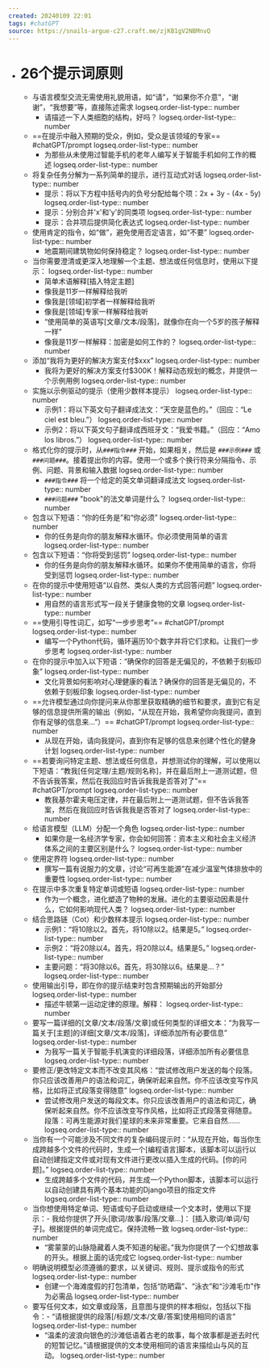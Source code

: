 ```yaml
---
created: 20240109 22:01
tags: #chatGPT 
source: https://snails-argue-c27.craft.me/zjKB1gV2NBMnvQ
---
```


- # 26个提示词原则
  - 与语言模型交流无需使用礼貌用语，如“请”，“如果你不介意”，“谢谢”，“我想要”等，直接陈述需求
    logseq.order-list-type:: number
    - 请描述一下人类细胞的结构，好吗？
      logseq.order-list-type:: number
  - ==在提示中融入预期的受众，例如，受众是该领域的专家== #chatGPT/prompt
    logseq.order-list-type:: number
    - 为那些从未使用过智能手机的老年人编写关于智能手机如何工作的概述
      logseq.order-list-type:: number
  - 将复杂任务分解为一系列简单的提示，进行互动式对话
    logseq.order-list-type:: number
    - 提示：将以下方程中括号内的负号分配给每个项：2x + 3y - (4x - 5y) 
      logseq.order-list-type:: number
    - 提示：分别合并'x'和'y'的同类项 
      logseq.order-list-type:: number
    - 提示：合并项后提供简化表达式
      logseq.order-list-type:: number
  - 使用肯定的指令，如“做”，避免使用否定语言，如“不要”
    logseq.order-list-type:: number
    - 地震期间建筑物如何保持稳定？
      logseq.order-list-type:: number
  - 当你需要澄清或更深入地理解一个主题、想法或任何信息时，使用以下提示：
    logseq.order-list-type:: number
    * 简单术语解释[插入特定主题]
    * 像我是11岁一样解释给我听
    * 像我是[领域]初学者一样解释给我听
    * 像我是[领域]专家一样解释给我听
    * “使用简单的英语写[文章/文本/段落]，就像你在向一个5岁的孩子解释一样”
    - 像我是11岁一样解释：加密是如何工作的？
      logseq.order-list-type:: number
  - 添加“我将为更好的解决方案支付$xxx”
    logseq.order-list-type:: number
    - 我将为更好的解决方案支付$300K！解释动态规划的概念，并提供一个示例用例
      logseq.order-list-type:: number
  - 实施以示例驱动的提示（使用少数样本提示）
    logseq.order-list-type:: number
    - 示例1：将以下英文句子翻译成法文：“天空是蓝色的。”（回应：“Le ciel est bleu.”） 
      logseq.order-list-type:: number
    - 示例2：将以下英文句子翻译成西班牙文：“我爱书籍。”（回应：“Amo los libros.”）
      logseq.order-list-type:: number
  - 格式化你的提示时，从`###指令###` 开始，如果相关，然后是 `###示例###` 或 `###问题###`。接着提出你的内容。使用一个或多个换行符来分隔指令、示例、问题、背景和输入数据
    logseq.order-list-type:: number
    - `###指令###` 将一个给定的英文单词翻译成法文 
      logseq.order-list-type:: number
    - `###问题###` "book"的法文单词是什么？
      logseq.order-list-type:: number
  - 包含以下短语：“你的任务是”和“你必须”
    logseq.order-list-type:: number
    - 你的任务是向你的朋友解释水循环。你必须使用简单的语言
      logseq.order-list-type:: number
  - 包含以下短语：“你将受到惩罚”
    logseq.order-list-type:: number
    - 你的任务是向你的朋友解释水循环。如果你不使用简单的语言，你将受到惩罚
      logseq.order-list-type:: number
  - 在你的提示中使用短语“以自然、类似人类的方式回答问题”
    logseq.order-list-type:: number
    - 用自然的语言形式写一段关于健康食物的文章
      logseq.order-list-type:: number
  - ==使用引导性词汇，如写“一步步思考”== #chatGPT/prompt
    logseq.order-list-type:: number
    - 编写一个Python代码，循环遍历10个数字并将它们求和。让我们一步步思考
      logseq.order-list-type:: number
  - 在你的提示中加入以下短语：“确保你的回答是无偏见的，不依赖于刻板印象”
    logseq.order-list-type:: number
    - 文化背景如何影响对心理健康的看法？确保你的回答是无偏见的，不依赖于刻板印象
      logseq.order-list-type:: number
  - ==允许模型通过向你提问来从你那里获取精确的细节和要求，直到它有足够的信息提供所需的输出（例如，“从现在开始，我希望你向我提问，直到你有足够的信息来...”）== #chatGPT/prompt
    logseq.order-list-type:: number
    - 从现在开始，请向我提问，直到你有足够的信息来创建个性化的健身计划
      logseq.order-list-type:: number
  - ==若要询问特定主题、想法或任何信息，并想测试你的理解，可以使用以下短语：“教我[任何定理/主题/规则名称]，并在最后附上一道测试题，但不告诉我答案，然后在我回应时告诉我我是否答对了”== #chatGPT/prompt
    logseq.order-list-type:: number
    - 教我基尔霍夫电压定律，并在最后附上一道测试题，但不告诉我答案，然后在我回应时告诉我我是否答对了
      logseq.order-list-type:: number
  - 给语言模型（LLM）分配一个角色
    logseq.order-list-type:: number
    - 如果你是一名经济学专家，你会如何回答：资本主义和社会主义经济体系之间的主要区别是什么？
      logseq.order-list-type:: number
  - 使用定界符
    logseq.order-list-type:: number
    - 撰写一篇有说服力的文章，讨论“可再生能源”在减少温室气体排放中的重要性
      logseq.order-list-type:: number
  - 在提示中多次重复特定单词或短语
    logseq.order-list-type:: number
    - 作为一个概念，进化塑造了物种的发展。进化的主要驱动因素是什么，它如何影响现代人类？
      logseq.order-list-type:: number
  - 结合思路链（Cot）和少数样本提示
    logseq.order-list-type:: number
    - 示例1：“将10除以2。首先，将10除以2。结果是5。” 
      logseq.order-list-type:: number
    - 示例2：“将20除以4。首先，将20除以4。结果是5。” 
      logseq.order-list-type:: number
    - 主要问题：“将30除以6。首先，将30除以6。结果是...？”
      logseq.order-list-type:: number
  - 使用输出引导，即在你的提示结束时包含预期输出的开始部分
    logseq.order-list-type:: number
    - 描述牛顿第一运动定律的原理。解释：
      logseq.order-list-type:: number
  - 要写一篇详细的[文章/文本/段落/文章]或任何类型的详细文本：“为我写一篇关于[主题]的详细[文章/文本/段落]，详细添加所有必要信息”
    logseq.order-list-type:: number
    - 为我写一篇关于智能手机演变的详细段落，详细添加所有必要信息
      logseq.order-list-type:: number
  - 要修正/更改特定文本而不改变其风格：“尝试修改用户发送的每个段落。你只应该改善用户的语法和词汇，确保听起来自然。你不应该改变写作风格，比如将正式段落变得随意”
    logseq.order-list-type:: number
    - 尝试修改用户发送的每段文本。你只应该改善用户的语法和词汇，确保听起来自然。你不应该改变写作风格，比如将正式段落变得随意。段落：可再生能源对我们星球的未来非常重要。它来自自然……
      logseq.order-list-type:: number
  - 当你有一个可能涉及不同文件的复杂编码提示时：“从现在开始，每当你生成跨越多个文件的代码时，生成一个[编程语言]脚本，该脚本可以运行以自动创建指定文件或对现有文件进行更改以插入生成的代码。[你的问题]。”
    logseq.order-list-type:: number
    - 生成跨越多个文件的代码，并生成一个Python脚本，该脚本可以运行以自动创建具有两个基本功能的Django项目的指定文件
      logseq.order-list-type:: number
  - 当你想使用特定单词、短语或句子启动或继续一个文本时，使用以下提示：- 我给你提供了开头[歌词/故事/段落/文章…]： [插入歌词/单词/句子]。根据提供的单词完成它。保持流畅一致
    logseq.order-list-type:: number
    - “雾蒙蒙的山脉隐藏着人类不知道的秘密。”我为你提供了一个幻想故事的开头。根据上面的话完成它
      logseq.order-list-type:: number
  - 明确说明模型必须遵循的要求，以关键词、规则、提示或指令的形式
    logseq.order-list-type:: number
    - 创建一个海滩度假的打包清单，包括“防晒霜”、“泳衣”和“沙滩毛巾”作为必需品
      logseq.order-list-type:: number
  - 要写任何文本，如文章或段落，且意图与提供的样本相似，包括以下指令：- “请根据提供的段落[/标题/文本/文章/答案]使用相同的语言”
    logseq.order-list-type:: number
    - “温柔的波浪向银色的沙滩低语着古老的故事，每个故事都是逝去时代的短暂记忆。”请根据提供的文本使用相同的语言来描绘山与风的互动。
      logseq.order-list-type:: number